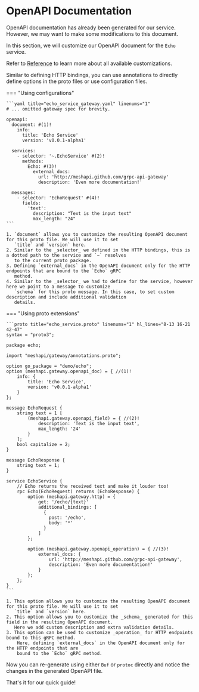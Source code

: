 # OpenAPI Documentation

OpenAPI documentation has already been generated for our service.
However, we may want to make some modifications to this document.

In this section, we will customize our OpenAPI document for the `Echo` service.

Refer to [Reference](/grpc-api-gateway/reference/intro) to learn more about all available customizations.

Similar to defining HTTP bindings, you can use annotations to directly define options in the proto
files or use configuration files.

=== "Using configurations"

    ```yaml title="echo_service_gateway.yaml" linenums="1"
    # ... omitted gateway spec for brevity.

    openapi:
      document: #(1)!
        info:
          title: 'Echo Service'
          version: 'v0.0.1-alpha1'

      services:
        - selector: '~.EchoService' #(2)!
          methods:
            Echo: #(3)!
              external_docs:
                url: 'http://meshapi.github.com/grpc-api-gateway'
                description: 'Even more documentation!'

      messages:
        - selector: 'EchoRequest' #(4)!
          fields:
            'text':
              description: "Text is the input text"
              max_length: "24"
    ```

    1. `document` allows you to customize the resulting OpenAPI document for this proto file. We will use it to set
       `title` and `version` here.
    2. Similar to the _selector_ we defined in the HTTP bindings, this is a dotted path to the service and `~` resolves
       to the current proto package.
    3. Defining `external_docs` in the OpenAPI document only for the HTTP endpoints that are bound to the `Echo` gRPC
       method.
    4. Similar to the _selector_ we had to define for the service, however here we point to a message to customize
       `schema` for this proto message. In this case, to set custom description and include additional validation
       details.

=== "Using proto extensions"

    ```proto title="echo_service.proto" linenums="1" hl_lines="8-13 16-21 42-47"
    syntax = "proto3";

    package echo;

    import "meshapi/gateway/annotations.proto";

    option go_package = "demo/echo";
    option (meshapi.gateway.openapi_doc) = { //(1)!
        info: {
            title: 'Echo Service',
            version: 'v0.0.1-alpha1'
        }
    };

    message EchoRequest {
        string text = 1 [
            (meshapi.gateway.openapi_field) = { //(2)!
                description: 'Text is the input text',
                max_length: '24'
            }
        ];
        bool capitalize = 2;
    }

    message EchoResponse {
        string text = 1;
    }

    service EchoService {
        // Echo returns the received text and make it louder too!
        rpc Echo(EchoRequest) returns (EchoResponse) {
            option (meshapi.gateway.http) = {
                get: '/echo/{text}'
                additional_bindings: [
                  {
                    post: '/echo',
                    body: '*'
                  }
                ]
            };

            option (meshapi.gateway.openapi_operation) = { //(3)!
                external_docs: {
                    url: 'http://meshapi.github.com/grpc-api-gateway',
                    description: 'Even more documentation!'
                }
            };
        };
    }
    ```

    1. This option allows you to customize the resulting OpenAPI document for this proto file. We will use it to set
       `title` and `version` here.
    2. This option allows you to customize the _schema_ generated for this field in the resulting OpenAPI document.
       Here we add custom description and extra validation details.
    3. This option can be used to customize _operation_ for HTTP endpoints bound to this gRPC method.
        Here, defining `external_docs` in the OpenAPI document only for the HTTP endpoints that are
        bound to the `Echo` gRPC method.

Now you can re-generate using either `Buf` or `protoc` directly and notice the changes in the generated OpenAPI file.

That's it for our quick guide!
